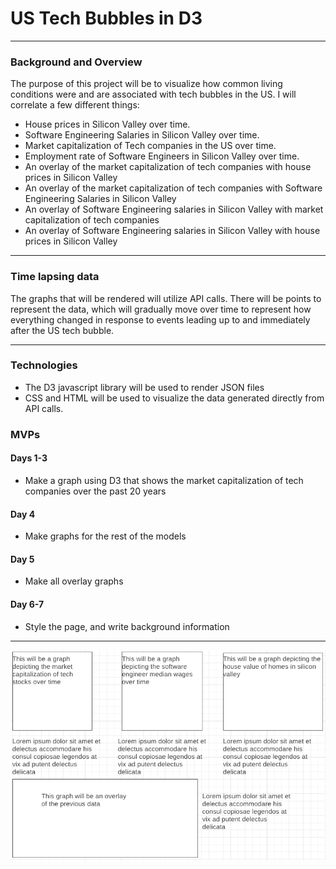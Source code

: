 # US Tech Bubbles in D3
---
### Background and Overview
The purpose of this project will be to visualize how common living conditions were and are associated with tech bubbles in the US. I will correlate a few different things: 
* House prices in Silicon Valley over time.
* Software Engineering Salaries in Silicon Valley over time.
* Market capitalization of Tech companies in the US over time.
* Employment rate of Software Engineers in Silicon Valley over time.
* An overlay of the market capitalization of tech companies with house prices in Silicon Valley
* An overlay of the market capitalization of tech companies with Software Engineering Salaries in Silicon Valley
* An overlay of Software Engineering salaries in Silicon Valley with market capitalization of tech companies
* An overlay of Software Engineering salaries in Silicon Valley with house prices in Silicon Valley
---
### Time lapsing data

The graphs that will be rendered will utilize API calls. There will be points to represent the data, which will gradually move over time to represent how everything changed in response to events leading up to and immediately after the US tech bubble.

---
### Technologies
* The D3 javascript library will be used to render JSON files
* CSS and HTML will be used to visualize the data generated directly from API calls.


### MVPs
#### Days 1-3
* Make a graph using D3 that shows the market capitalization of tech companies over the past 20 years
#### Day 4
* Make graphs for the rest of the models
#### Day 5
* Make all overlay graphs
#### Day 6-7
* Style the page, and write background information
---

![Alt text](wireFrame.png "Wireframe")